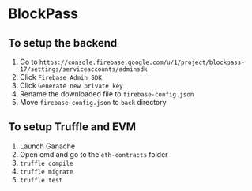 # BlockPass

## To setup the backend
1. Go to `https://console.firebase.google.com/u/1/project/blockpass-17/settings/serviceaccounts/adminsdk`
2. Click `Firebase Admin SDK`
3. Click `Generate new private key`
4. Rename the downloaded file to `firebase-config.json`
5. Move `firebase-config.json` to `back` directory

## To setup Truffle and EVM
1. Launch Ganache
2. Open cmd and go to the `eth-contracts` folder
3. `truffle compile`
4. `truffle migrate`
5. `truffle test`
